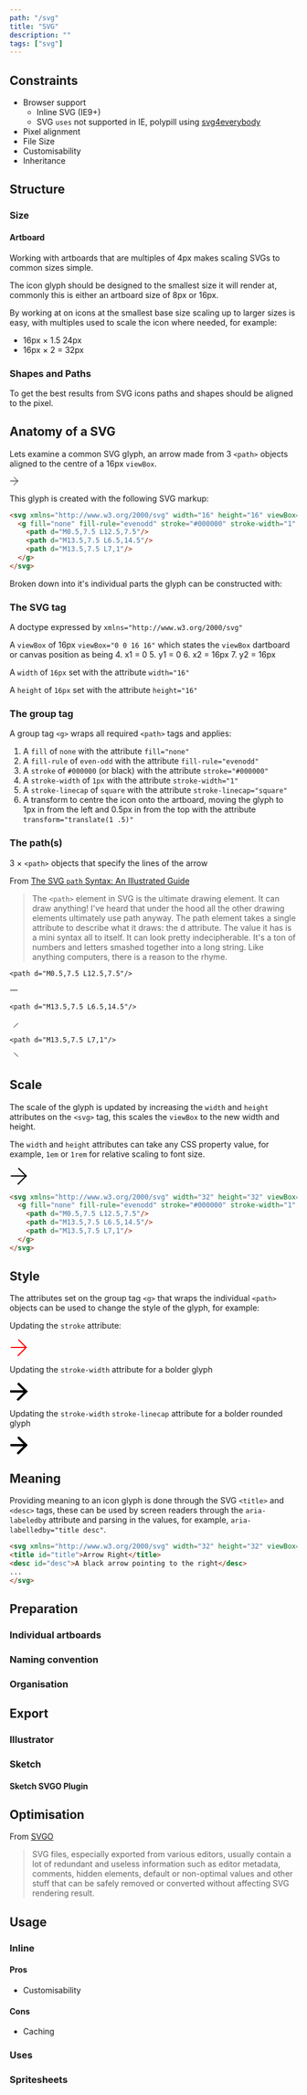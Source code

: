 ```yaml
---
path: "/svg"
title: "SVG"
description: ""
tags: ["svg"]
---
```


## Constraints

* Browser support
    * Inline SVG (IE9+)
    * SVG `uses` not supported in IE, polypill using [svg4everybody]
* Pixel alignment
* File Size
* Customisability
* Inheritance

## Structure

### Size

#### Artboard

Working with artboards that are multiples of 4px makes scaling SVGs to common sizes simple.

The icon glyph should be designed to the smallest size it will render at, commonly this is either an artboard size of 8px or 16px. 

By working at on icons at the smallest base size scaling up to larger sizes is easy, with multiples used to scale the icon where needed, for example:

* 16px &times; 1.5 24px
* 16px &times; 2 = 32px

### Shapes and Paths

To get the best results from SVG icons paths and shapes should be aligned to the pixel.

## Anatomy of a SVG

Lets examine a common SVG glyph, an arrow made from 3 `<path>` objects aligned to the centre of a 16px `viewBox`.

<svg xmlns="http://www.w3.org/2000/svg" width="16" height="16" viewBox="0 0 16 16">
  <g fill="none" fill-rule="evenodd" stroke="#000000" stroke-width="1" stroke-linecap="square" transform="translate(1 .5)">
    <path d="M0.5,7.5 L12.5,7.5"/>
    <path d="M13.5,7.5 L6.5,14.5"/>
    <path d="M13.5,7.5 L7,1"/>
  </g>
</svg>

This glyph is created with the following SVG markup:

```html
<svg xmlns="http://www.w3.org/2000/svg" width="16" height="16" viewBox="0 0 16 16">
  <g fill="none" fill-rule="evenodd" stroke="#000000" stroke-width="1" stroke-linecap="square" transform="translate(1 .5)">
    <path d="M0.5,7.5 L12.5,7.5"/>
    <path d="M13.5,7.5 L6.5,14.5"/>
    <path d="M13.5,7.5 L7,1"/>
  </g>
</svg>
```

Broken down into it's individual parts the glyph can be constructed with:

### The SVG tag

A doctype expressed by `xmlns="http://www.w3.org/2000/svg"`

A `viewBox` of 16px `viewBox="0 0 16 16"` which states the `viewBox` dartboard or canvas position as being
    4. x1 = 0
    5. y1 = 0
    6. x2 = 16px
    7. y2 = 16px

A `width` of `16px` set with the attribute `width="16"`

A `height` of `16px` set with the attribute `height="16"`

### The group tag

A group tag `<g>` wraps all required `<path>` tags and applies:

1. A `fill` of `none` with the attribute `fill="none"`
2. A `fill-rule` of `even-odd` with the attribute `fill-rule="evenodd"`
3. A `stroke` of `#000000` (or black) with the attribute `stroke="#000000"`
4. A `stroke-width` of `1px` with the attribute `stroke-width="1"`
5. A `stroke-linecap` of `square` with the attribute `stroke-linecap="square"`
6. A transform to centre the icon onto the artboard, moving the glyph to 1px in from the left and 0.5px in from the top with the attribute `transform="translate(1 .5)"`

### The path(s)

3 &times; `<path>` objects that specify the lines of the arrow

From [The SVG `path` Syntax: An Illustrated Guide]

> The `<path>` element in SVG is the ultimate drawing element. It can draw anything! I've heard that under the hood all the other drawing elements ultimately use path anyway. The path element takes a single attribute to describe what it draws: the d attribute. The value it has is a mini syntax all to itself. It can look pretty indecipherable. It's a ton of numbers and letters smashed together into a long string. Like anything computers, there is a reason to the rhyme.

`<path d="M0.5,7.5 L12.5,7.5"/>`

<svg xmlns="http://www.w3.org/2000/svg" width="16" height="16" viewBox="0 0 16 16">
  <g fill="none" fill-rule="evenodd" stroke="#000000" stroke-width="1" stroke-linecap="square" transform="translate(1 .5)">
    <path d="M0.5,7.5 L12.5,7.5"/>
  </g>
</svg>

`<path d="M13.5,7.5 L6.5,14.5"/>`

<svg xmlns="http://www.w3.org/2000/svg" width="16" height="16" viewBox="0 0 16 16">
  <g fill="none" fill-rule="evenodd" stroke="#000000" stroke-width="1" stroke-linecap="square" transform="translate(1 .5)">
    <path d="M13.5,7.5 L6.5,14.5"/>
  </g>
</svg>

`<path d="M13.5,7.5 L7,1"/>`

<svg xmlns="http://www.w3.org/2000/svg" width="16" height="16" viewBox="0 0 16 16">
  <g fill="none" fill-rule="evenodd" stroke="#000000" stroke-width="1" stroke-linecap="square" transform="translate(1 .5)">
    <path d="M13.5,7.5 L7,1"/>
  </g>
</svg>


## Scale

The scale of the glyph is updated by increasing the `width` and `height` attributes on the `<svg>` tag, this scales the `viewBox` to the new width and height.

The `width` and `height` attributes can take any CSS property value, for example, `1em` or `1rem` for relative scaling to font size. 

<svg xmlns="http://www.w3.org/2000/svg" width="32" height="32" viewBox="0 0 16 16">
  <g fill="none" fill-rule="evenodd" stroke="#000000" stroke-width="1" stroke-linecap="square" transform="translate(1 .5)">
    <path d="M0.5,7.5 L12.5,7.5"/>
    <path d="M13.5,7.5 L6.5,14.5"/>
    <path d="M13.5,7.5 L7,1"/>
  </g>
</svg>

```html
<svg xmlns="http://www.w3.org/2000/svg" width="32" height="32" viewBox="0 0 16 16">
  <g fill="none" fill-rule="evenodd" stroke="#000000" stroke-width="1" stroke-linecap="square" transform="translate(1 .5)">
    <path d="M0.5,7.5 L12.5,7.5"/>
    <path d="M13.5,7.5 L6.5,14.5"/>
    <path d="M13.5,7.5 L7,1"/>
  </g>
</svg>
```

## Style

The attributes set on the group tag `<g>` that wraps the individual `<path>` objects can be used to change the style of the glyph, for example:

Updating the `stroke` attribute:

<svg xmlns="http://www.w3.org/2000/svg" width="32" height="32" viewBox="0 0 16 16">
  <g fill="none" fill-rule="evenodd" stroke="red" stroke-width="1" stroke-linecap="square" transform="translate(1 .5)">
    <path d="M0.5,7.5 L12.5,7.5"/>
    <path d="M13.5,7.5 L6.5,14.5"/>
    <path d="M13.5,7.5 L7,1"/>
  </g>
</svg>

Updating the `stroke-width` attribute for a bolder glyph

<svg xmlns="http://www.w3.org/2000/svg" width="32" height="32" viewBox="0 0 16 16">
  <g fill="none" fill-rule="evenodd" stroke="#000000" stroke-width="2" stroke-linecap="square" transform="translate(1 .5)">
    <path d="M0.5,7.5 L12.5,7.5"/>
    <path d="M13.5,7.5 L6.5,14.5"/>
    <path d="M13.5,7.5 L7,1"/>
  </g>
</svg>

Updating the `stroke-width` `stroke-linecap` attribute for a bolder rounded glyph

<svg xmlns="http://www.w3.org/2000/svg" width="32" height="32" viewBox="0 0 16 16">
  <g fill="none" fill-rule="evenodd" stroke="#000000" stroke-width="2" stroke-linecap="round" transform="translate(1 .5)">
    <path d="M0.5,7.5 L12.5,7.5"/>
    <path d="M13.5,7.5 L6.5,14.5"/>
    <path d="M13.5,7.5 L7,1"/>
  </g>
</svg>

## Meaning

Providing meaning to an icon glyph is done through the SVG `<title>` and `<desc>` tags, these can be used by screen readers through the `aria-labeledby` attribute and parsing in the values, for example, `aria-labelledby="title desc"`.

```html
<svg xmlns="http://www.w3.org/2000/svg" width="32" height="32" viewBox="0 0 16 16" aria-labelledby="title desc">
<title id="title">Arrow Right</title>
<desc id="desc">A black arrow pointing to the right</desc>
...
</svg>
```

## Preparation

### Individual artboards



### Naming convention



### Organisation



## Export

### Illustrator

### Sketch



#### Sketch SVGO Plugin



## Optimisation

From [SVGO]

> SVG files, especially exported from various editors, usually contain a lot of redundant and useless information such as editor metadata, comments, hidden elements, default or non-optimal values and other stuff that can be safely removed or converted without affecting SVG rendering result.

## Usage

### Inline

#### Pros

* Customisability

#### Cons

* Caching

### Uses



### Spritesheets


[svg4everybody]: (https://github.com/jonathantneal/svg4everybody)
[The SVG `path` Syntax: An Illustrated Guide]: (https://css-tricks.com/svg-path-syntax-illustrated-guide/)
[svgo]: (https://github.com/svg/svgo)
[svg-sprite-generator]: (https://github.com/frexy/svg-sprite-generator)
[svgontheweb]: (https://svgontheweb.com/)
